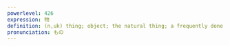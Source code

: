 ```yaml
---
powerlevel: 426
expression: 物
definition: (n,uk) thing; object; the natural thing; a frequently done thing; used to express emotional involvement; used in giving a reason; (P)
pronunciation: もの
---
```


